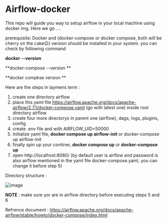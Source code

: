 # Airflow-docker
This repo will guide you way to setup airflow in your local machine using docker img. Here we go ....

prerequisite: Docker and (docker-compose or docker compose, both will be cherry on the cake😉) version should be installed in your system. you can check by following command 

**docker --version**


**docker-compose --version **


**docker compkse version **

Here are the steps in laymens term :

1. create one directory airflow
2. place this yaml file https://airflow.apache.org/docs/apache-airflow/2.7.1/docker-compose.yaml (go with latest one) inside root directory airflow
3. create four more directorys in parent one (airflow), dags, logs, plugins, config
4. create .env file and with AIRFLOW_UID=50000
5. Initialize yaml file, **docker compose up airflow-init** or docker-compose up airflow-init
6. finally spin up your continer, **docker compose up** or **docker-compose up**
7. open http://localhost:8080/ (by default user is airflow and password is also airflow mentioned in the yaml file docker-compose.yaml, you can change it before step 5)

Directory structure :






![image](https://github.com/mvv-git-eng/Airflow-docker/assets/84799610/4b8ce8df-e6b1-4501-ba0d-c0a7072d1e35)





**NOTE** : make sure yor are in airflow directory before executing steps 5 and 6 

Refrence document : https://airflow.apache.org/docs/apache-airflow/stable/howto/docker-compose/index.html
